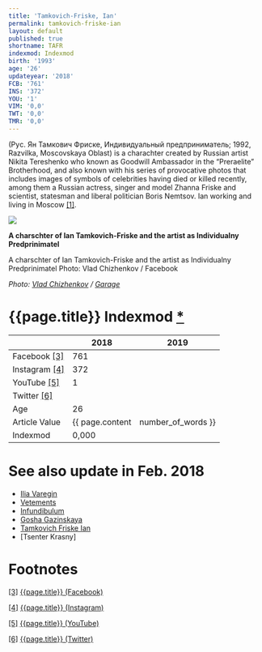 ```yaml
---
title: 'Tamkovich-Friske, Ian'
permalink: tamkovich-friske-ian
layout: default
published: true
shortname: TAFR
indexmod: Indexmod
birth: '1993'
age: '26'
updateyear: '2018'
FCB: '761'
INS: '372'
YOU: '1'
VIM: '0,0'
TWT: '0,0'
TMR: '0,0'
---
```


(Руc. Ян Тамкович Фриске, Индивидуальный предприниматель; 1992, Razvilka, Moscovskaya Oblast) is a charachter created by Russian artist Nikita Tereshenko who known as Goodwill Ambassador in the “Preraelite” Brotherhood, and also known with his series of provocative photos that includes images of symbols of celebrities having died or killed recently, among them a Russian actress, singer and model Zhanna Friske and scientist, statesman and liberal politician Boris Nemtsov. Ian working and living in Moscow <span id="a1">[\[1\]](#f1)</span>.

![](/encyclopedia/images/image-name.jpg)

**A charschter of Ian Tamkovich-Friske and the artist as Individualny Predprinimatel**

A charschter of Ian Tamkovich-Friske and the artist as Individualny Predprinimatel
Photo: Vlad Chizhenkov / Facebook

*Photo: [Vlad Chizhenkov](chizhenkov-vlad) / [Garage](garage)*

# {{page.title}} Indexmod [*](indexmod)

||2018|2019|
|-|-|-|
|Facebook <span id="a3">[\[3\]](#f3)</span>|761||
|Instagram <span id="a4">[\[4\]](#f4)</span>|372||
|YouTube <span id="a5">[\[5\]](#f5)</span>|1||
|Twitter <span id="a6">[\[6\]](#f6)</span>|||
|Age|26||
|Article Value|{{ page.content | number_of_words }}||
|Indexmod|0,000||


# See also update in Feb. 2018

+ [Ilia Varegin](varegin-ilia)
+ [Vetements](vetements)
+ [Infundibulum](infundibulum)
+ [Gosha Gazinskaya](gosha-gazinskaya)
+ [Tamkovich Friske Ian](tamkovich-friske-ian)
+ [Tsenter Krasny]

# Footnotes

[[3]](#a3) <span id="f3"></span> [{{page.title}} (Facebook)](https://www.facebook.com/my.darkest.light.will.shine/about?lst=100008481991414%3A100011067371119%3A1525444985)

[[4]](#a4) <span id="f4"></span> [{{page.title}} (Instagram)](https://www.instagram.com/my.darkest.light.will.shine/)

[[5]](#a5) <span id="f5"></span> [{{page.title}} (YouTube)](index)

[[6]](#a6) <span id="f6"></span> [{{page.title}} (Twitter)](index)
